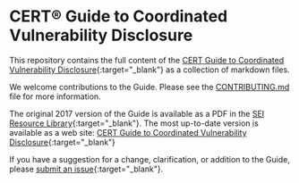 # CERT&reg; Guide to Coordinated Vulnerability Disclosure

This repository contains the full content of the
[CERT Guide to Coordinated Vulnerability Disclosure](https://certcc.github.io/CERT-Guide-to-CVD){:target="_blank"}
as a collection of markdown files.

We welcome contributions to the Guide.
Please see the [CONTRIBUTING.md](CONTRIBUTING.md) file for more information.

The original 2017 version of the Guide is available as a PDF in the
[SEI Resource Library](https://resources.sei.cmu.edu/library/asset-view.cfm?assetid=503330){:target="_blank"}.
The most up-to-date version is available as a web site:
[CERT Guide to Coordinated Vulnerability Disclosure](https://certcc.github.io/CERT-Guide-to-CVD){:target="_blank"}

If you have a suggestion for a change, clarification, or addition to the
Guide, please [submit an issue](https://github.com/CERTCC/CERT-Guide-to-CVD/issues){:target="_blank"}.
